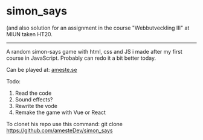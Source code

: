# simon_says 
(and also solution for an assignment in the course "Webbutveckling III" at MIUN taken HT20.
***
A random simon-says game with html, css and JS i made after my first course in JavaScript. Probably can redo it a bit better today.

Can be played at: [ameste.se](https://ameste.se/sim/simon.html)

Todo:

1. Read the code
2. Sound effects?
3. Rewrite the vode
4. Remake the game with Vue or React

To clonet his repo use this command: git clone https://github.com/amesteDev/simon_says
